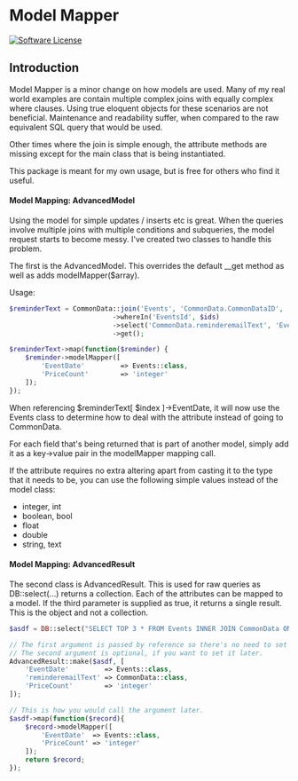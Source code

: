 # Model Mapper

[![Software License](https://img.shields.io/badge/license-MIT-brightgreen.svg?style=for-the-badge)](LICENSE.md)

## Introduction

Model Mapper is a minor change on how models are used. Many of my real world examples are contain multiple 
complex joins with equally complex where clauses. Using true eloquent objects for these scenarios are not 
beneficial. Maintenance and readability suffer, when compared to the raw equivalent SQL query that would 
be used. 

Other times where the join is simple enough, the attribute methods are missing except for the main class
that is being instantiated. 

This package is meant for my own usage, but is free for others who find it useful.

#### Model Mapping: AdvancedModel
Using the model for simple updates / inserts etc is great. When the queries involve multiple joins with multiple 
conditions and subqueries, the model request starts to become messy. I've created two classes to handle this problem.

The first is the AdvancedModel. This overrides the default __get method as well as adds modelMapper($array).

Usage:

```php
$reminderText = CommonData::join('Events', 'CommonData.CommonDataID', '=', 'Events.EventsCommonID')
                          ->whereIn('EventsId', $ids)
                          ->select('CommonData.reminderemailText', 'Events.EventDate', 'Events.PriceCount')
                          ->get();

$reminderText->map(function($reminder) {
    $reminder->modelMapper([
        'EventDate'         => Events::class,
        'PriceCount'        => 'integer'
    ]);
});
```
When referencing $reminderText[ $index ]→EventDate, it will now use the Events class to determine how to deal 
with the attribute instead of going to CommonData. 
 
For each field that's being returned that is part of another model, simply add it as a key→value pair in the 
modelMapper mapping call.

If the attribute requires no extra altering apart from casting it to the type that it needs to be, you can use the following simple values instead of the model class:
* integer, int
* boolean, bool
* float
* double
* string, text
 
#### Model Mapping: AdvancedResult
 
The second class is AdvancedResult. This is used for raw queries as DB::select(...) returns a collection. Each of
the attributes can be mapped to a model. If the third parameter is supplied as true, it returns a single result. 
This is the object and not a collection.

```php
$asdf = DB::select("SELECT TOP 3 * FROM Events INNER JOIN CommonData ON ...");

// The first argument is passed by reference so there's no need to set the variable to be returned.
// The second argument is optional, if you want to set it later.
AdvancedResult::make($asdf, [
    'EventDate'         => Events::class,
    'reminderemailText' => CommonData::class,
    'PriceCount'        => 'integer'
]);

// This is how you would call the argument later.
$asdf->map(function($record){
    $record->modelMapper([
        'EventDate'  => Events::class,
        'PriceCount' => 'integer'
    ]);
    return $record;
});
```
